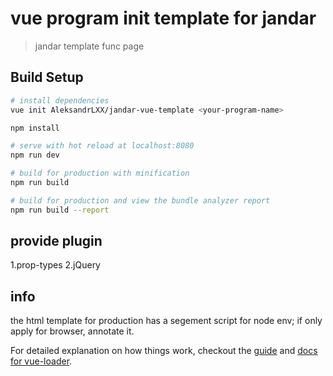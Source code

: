 # vue program init template for jandar

> jandar template func page

## Build Setup

``` bash
# install dependencies
vue init AleksandrLXX/jandar-vue-template <your-program-name>

npm install

# serve with hot reload at localhost:8080
npm run dev

# build for production with minification
npm run build

# build for production and view the bundle analyzer report
npm run build --report
```
## provide plugin
1.prop-types
2.jQuery

## info
 the html template for production has a segement script for node env;
 if only apply for browser, annotate it.


For detailed explanation on how things work, checkout the [guide](http://vuejs-templates.github.io/webpack/) and [docs for vue-loader](http://vuejs.github.io/vue-loader).
